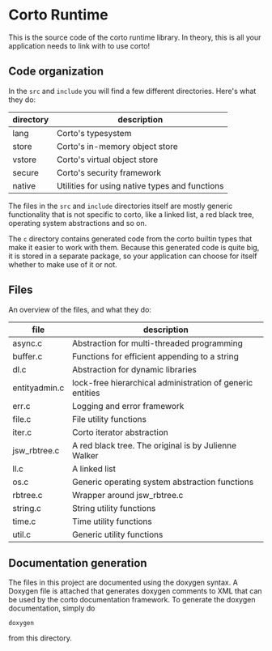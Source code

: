# Corto Runtime
This is the source code of the corto runtime library. In theory, this is all 
your application needs to link with to use corto!

## Code organization
In the `src` and `include` you will find a few different directories. Here's 
what they do:

| directory | description |
|-----------|-------------|
| lang | Corto's typesystem |
| store | Corto's in-memory object store |
| vstore | Corto's virtual object store |
| secure | Corto's security framework |
| native | Utilities for using native types and functions |

The files in the `src` and `include` directories itself are mostly generic
functionality that is not specific to corto, like a linked list, a red black
tree, operating system abstractions and so on.

The `c` directory contains generated code from the corto builtin types that make
it easier to work with them. Because this generated code is quite big, it is
stored in a separate package, so your application can choose for itself whether
to make use of it or not.

## Files
An overview of the files, and what they do:

| file | description |
|------|-------------|
| async.c | Abstraction for multi-threaded programming |
| buffer.c | Functions for efficient appending to a string |
| dl.c | Abstraction for dynamic libraries |
| entityadmin.c | lock-free hierarchical administration of generic entities |
| err.c | Logging and error framework |
| file.c | File utility functions |
| iter.c | Corto iterator abstraction |
| jsw_rbtree.c | A red black tree. The original is by Julienne Walker |
| ll.c | A linked list |
| os.c | Generic operating system abstraction functions |
| rbtree.c | Wrapper around jsw_rbtree.c |
| string.c | String utility functions |
| time.c | Time utility functions |
| util.c | Generic utility functions |

## Documentation generation
The files in this project are documented using the doxygen syntax. A Doxygen
file is attached that generates doxygen comments to XML that can be used by the
corto documentation framework. To generate the doxygen documentation, simply do
```
doxygen
```
from this directory.


